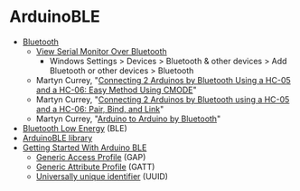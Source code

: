 # ArduinoBLE
* [Bluetooth](https://en.wikipedia.org/wiki/Bluetooth)
  * [View Serial Monitor Over Bluetooth](https://create.arduino.cc/projecthub/millerman4487/view-serial-monitor-over-bluetooth-fbb0e5)
    * Windows Settings > Devices > Bluetooth & other devices > Add Bluetooth or other devices > Bluetooth
  * Martyn Currey, "[Connecting 2 Arduinos by Bluetooth Using a HC-05 and a HC-06: Easy Method Using CMODE](http://www.martyncurrey.com/connecting-2-arduinos-by-bluetooth-using-a-hc-05-and-a-hc-06-easy-method-using-cmode/)"
  * Martyn Currey, "[Connecting 2 Arduinos by Bluetooth using a HC-05 and a HC-06: Pair, Bind, and Link](http://www.martyncurrey.com/connecting-2-arduinos-by-bluetooth-using-a-hc-05-and-a-hc-06-pair-bind-and-link/)"
  * Martyn Currey, "[Arduino to Arduino by Bluetooth](http://www.martyncurrey.com/arduino-to-arduino-by-bluetooth/)"
* [Bluetooth Low Energy](https://en.wikipedia.org/wiki/Bluetooth_Low_Energy) (BLE)
* [ArduinoBLE library](https://www.arduino.cc/reference/en/libraries/arduinoble/)
* [Getting Started With Arduino BLE](https://create.arduino.cc/projecthub/monica/getting-started-with-bluetooth-low-energy-ble-ab4c94)
  * [Generic Access Profile](https://learn.adafruit.com/introduction-to-bluetooth-low-energy/gap) (GAP)
  * [Generic Attribute Profile](https://learn.adafruit.com/introduction-to-bluetooth-low-energy/gatt) (GATT)
  * [Universally unique identifier](https://en.wikipedia.org/wiki/Universally_unique_identifier) (UUID)
